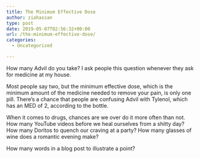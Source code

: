 ```yaml
---
title: The Minimum Effective Dose
author: ziahassan
type: post
date: 2019-05-07T02:56:32+00:00
url: /the-minimum-effective-dose/
categories:
  - Uncategorized

---
```

How many Advil do you take? I ask people this question whenever they ask for medicine at my house.

Most people say two, but the minimum effective dose, which is the minimum amount of the medicine needed to remove your pain, is only one pill. There’s a chance that people are confusing Advil with Tylenol, which has an MED of 2, according to the bottle.

When it comes to drugs, chances are we over do it more often than not. How many YouTube videos before we heal ourselves from a shitty day? How many Doritos to quench our craving at a party? How many glasses of wine does a romantic evening make?

How many words in a blog post to illustrate a point?